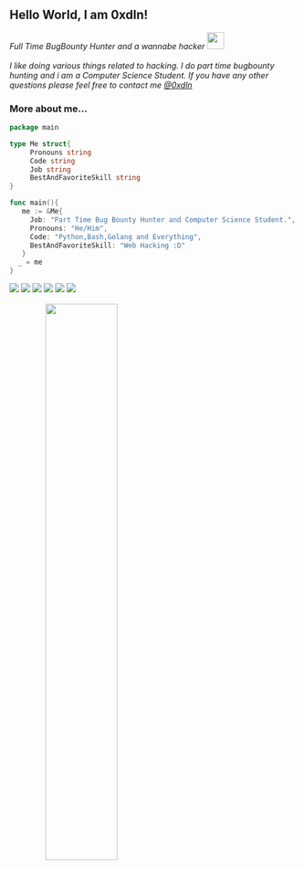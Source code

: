 <h2> Hello World, I am 0xdln! </h2>
<p><em>Full Time BugBounty Hunter and a wannabe hacker <img src="https://media.giphy.com/media/WUlplcMpOCEmTGBtBW/giphy.gif" width="30"><br><br>
I like doing various things related to hacking. I do part time bugbounty hunting and i am a Computer Science Student. If you have any other questions please feel free to contact me <a href="http://twitter.com/0xdln">@0xdln</h1></a>
</em></p>


### More about me...
```go
package main

type Me struct{
     Pronouns string
     Code string
     Job string
     BestAndFavoriteSkill string
}

func main(){
   me := &Me{
     Job: "Part Time Bug Bounty Hunter and Computer Science Student.",
     Pronouns: "He/Him",
     Code: "Python,Bash,Golang and Everything",
     BestAndFavoriteSkill: "Web Hacking :D"
   }
  _ = me
}

```
[![](https://img.shields.io/twitter/follow/0xdln?color=gray&logo=twitter&label=%400xdln&style=flat)](https://twitter.com/0xdln)
[![](https://img.shields.io/github/followers/0xdln1?color=gray&label=%400xdln1&logo=GitHub)](https://github.com/0xdln1)
[![](https://img.shields.io/github/stars/0xdln1?color=gray&logo=GitHub)](https://github.com/0xdln1)
[![](https://img.shields.io/badge/-intigriti-white?logo=intigriti&color=gray&style=flat)](https://app.intigriti.com/profile/0xdln)
[![](https://img.shields.io/badge/-hackerone-black?logo=hackerone&color=gray&style=flat)](https://hackerone.com/0xdln)
[![](https://img.shields.io/badge/-bugcrowd-white?logo=bugcrowd&color=gray&style=flat)](https://bugcrowd.com/0xdln)
<br>
<br>
<img src="https://github-readme-stats-git-masterrstaa-rickstaa.vercel.app/api?username=0xdln1&show_icons=true&theme=dark" width="50%" style=" text-align: center;">
